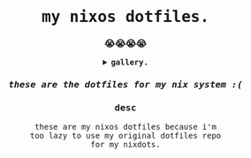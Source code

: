 <div align=center>
  <samp>
  <h1>my nixos dotfiles.</h1>
  <h3>😭😭😭😭</h2>
  
  <details>
  <summary><b>gallery.</b></summary>
    <h3>jazz moment.</h3>
    <img src="https://user-images.githubusercontent.com/118438453/223589616-a032e9a0-983d-42c8-b872-3620b15fd5ea.png"/>
    <hr/>
    <h3>saturdays.</h3>
    <img src="https://user-images.githubusercontent.com/118438453/223589965-b4901e59-acd3-4ff7-9c47-afe50b8b0c59.png"/>
    <hr/>
    <h3>the first one.</h3>
    <img src="https://user-images.githubusercontent.com/118438453/223591787-9217ee6c-80f0-4837-901f-93c7791758ef.png">
  </details>
  <h3><i>these are the dotfiles for my nix system :(</i></h3>
  <h3>desc</h3>
  <p>
    these are my nixos dotfiles because i'm <br>
    too lazy to use my original dotfiles repo <br>
    for my nixdots. <br>
  </p>
  </samp>
</div>
